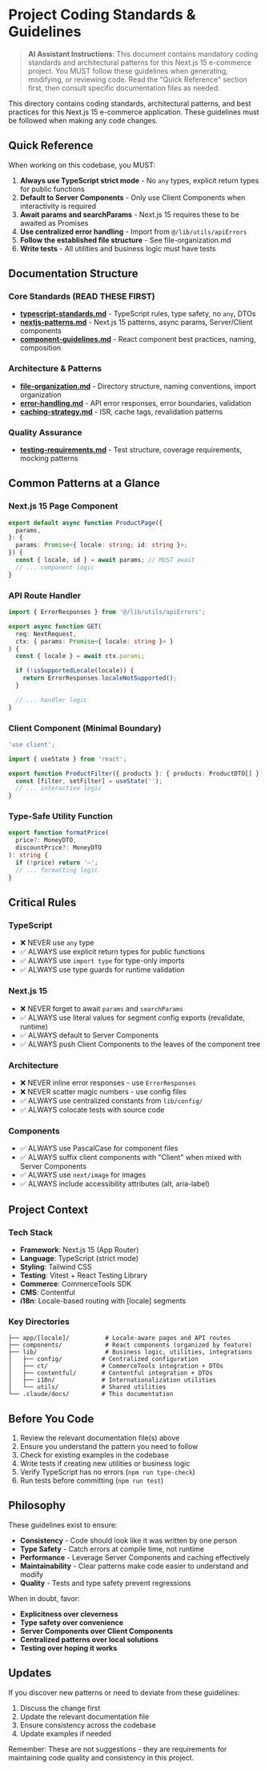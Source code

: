# Project Coding Standards & Guidelines

> **AI Assistant Instructions**: This document contains mandatory coding standards and architectural patterns for this Next.js 15 e-commerce project. You MUST follow these guidelines when generating, modifying, or reviewing code. Read the "Quick Reference" section first, then consult specific documentation files as needed.

This directory contains coding standards, architectural patterns, and best practices for this Next.js 15 e-commerce application. These guidelines must be followed when making any code changes.

## Quick Reference

When working on this codebase, you MUST:

1. **Always use TypeScript strict mode** - No `any` types, explicit return types for public functions
2. **Default to Server Components** - Only use Client Components when interactivity is required
3. **Await params and searchParams** - Next.js 15 requires these to be awaited as Promises
4. **Use centralized error handling** - Import from `@/lib/utils/apiErrors`
5. **Follow the established file structure** - See file-organization.md
6. **Write tests** - All utilities and business logic must have tests

## Documentation Structure

### Core Standards (READ THESE FIRST)

- **[typescript-standards.md](./typescript-standards.md)** - TypeScript rules, type safety, no `any`, DTOs
- **[nextjs-patterns.md](./nextjs-patterns.md)** - Next.js 15 patterns, async params, Server/Client components
- **[component-guidelines.md](./component-guidelines.md)** - React component best practices, naming, composition

### Architecture & Patterns

- **[file-organization.md](./file-organization.md)** - Directory structure, naming conventions, import organization
- **[error-handling.md](./error-handling.md)** - API error responses, error boundaries, validation
- **[caching-strategy.md](./caching-strategy.md)** - ISR, cache tags, revalidation patterns

### Quality Assurance

- **[testing-requirements.md](./testing-requirements.md)** - Test structure, coverage requirements, mocking patterns

## Common Patterns at a Glance

### Next.js 15 Page Component
```typescript
export default async function ProductPage({
  params,
}: {
  params: Promise<{ locale: string; id: string }>;
}) {
  const { locale, id } = await params; // MUST await
  // ... component logic
}
```

### API Route Handler
```typescript
import { ErrorResponses } from '@/lib/utils/apiErrors';

export async function GET(
  req: NextRequest,
  ctx: { params: Promise<{ locale: string }> }
) {
  const { locale } = await ctx.params;

  if (!isSupportedLocale(locale)) {
    return ErrorResponses.localeNotSupported();
  }

  // ... handler logic
}
```

### Client Component (Minimal Boundary)
```typescript
'use client';

import { useState } from 'react';

export function ProductFilter({ products }: { products: ProductDTO[] }) {
  const [filter, setFilter] = useState('');
  // ... interactive logic
}
```

### Type-Safe Utility Function
```typescript
export function formatPrice(
  price?: MoneyDTO,
  discountPrice?: MoneyDTO
): string {
  if (!price) return '—';
  // ... formatting logic
}
```

## Critical Rules

### TypeScript
- ❌ NEVER use `any` type
- ✅ ALWAYS use explicit return types for public functions
- ✅ ALWAYS use `import type` for type-only imports
- ✅ ALWAYS use type guards for runtime validation

### Next.js 15
- ❌ NEVER forget to await `params` and `searchParams`
- ✅ ALWAYS use literal values for segment config exports (revalidate, runtime)
- ✅ ALWAYS default to Server Components
- ✅ ALWAYS push Client Components to the leaves of the component tree

### Architecture
- ❌ NEVER inline error responses - use `ErrorResponses`
- ❌ NEVER scatter magic numbers - use config files
- ✅ ALWAYS use centralized constants from `lib/config/`
- ✅ ALWAYS colocate tests with source code

### Components
- ✅ ALWAYS use PascalCase for component files
- ✅ ALWAYS suffix client components with "Client" when mixed with Server Components
- ✅ ALWAYS use `next/image` for images
- ✅ ALWAYS include accessibility attributes (alt, aria-label)

## Project Context

### Tech Stack
- **Framework**: Next.js 15 (App Router)
- **Language**: TypeScript (strict mode)
- **Styling**: Tailwind CSS
- **Testing**: Vitest + React Testing Library
- **Commerce**: CommerceTools SDK
- **CMS**: Contentful
- **i18n**: Locale-based routing with [locale] segments

### Key Directories
```
├── app/[locale]/          # Locale-aware pages and API routes
├── components/            # React components (organized by feature)
├── lib/                   # Business logic, utilities, integrations
│   ├── config/           # Centralized configuration
│   ├── ct/               # CommerceTools integration + DTOs
│   ├── contentful/       # Contentful integration + DTOs
│   ├── i18n/             # Internationalization utilities
│   └── utils/            # Shared utilities
└── .claude/docs/         # This documentation
```

## Before You Code

1. Review the relevant documentation file(s) above
2. Ensure you understand the pattern you need to follow
3. Check for existing examples in the codebase
4. Write tests if creating new utilities or business logic
5. Verify TypeScript has no errors (`npm run type-check`)
6. Run tests before committing (`npm run test`)

## Philosophy

These guidelines exist to ensure:
- **Consistency** - Code should look like it was written by one person
- **Type Safety** - Catch errors at compile time, not runtime
- **Performance** - Leverage Server Components and caching effectively
- **Maintainability** - Clear patterns make code easier to understand and modify
- **Quality** - Tests and type safety prevent regressions

When in doubt, favor:
- **Explicitness over cleverness**
- **Type safety over convenience**
- **Server Components over Client Components**
- **Centralized patterns over local solutions**
- **Testing over hoping it works**

## Updates

If you discover new patterns or need to deviate from these guidelines:
1. Discuss the change first
2. Update the relevant documentation file
3. Ensure consistency across the codebase
4. Update examples if needed

Remember: These are not suggestions - they are requirements for maintaining code quality and consistency in this project.
